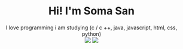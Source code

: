 <div align="center">

 <h1>Hi! I'm Soma San </h1>

  <div> I love programming i am studying (c / c ++, java, javascript, html, css, python)<div>

</div>
<a <a href="mailto:ruslanm0502@gmail.com/"><img src="https://img.shields.io/badge/Gmail-contact me-e06c75?style=flat&logo=gmail" /></a>
<a href="https://youtube.com/channel/UC5z2H6fsaYyjvPjRuqsfnKA"><img src="https://img.shields.io/badge/YouTube-SomaSan-dcdfe4?style=flat&logo=youtube"/></a>


	




	




